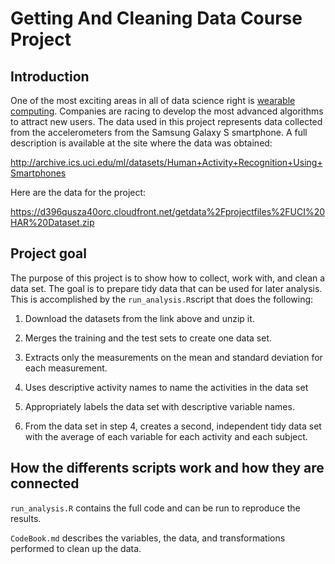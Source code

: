 # Getting And Cleaning Data Course Project

## Introduction

One of the most exciting areas in all of data science right is [wearable computing](https://en.wikipedia.org/wiki/Wearable_computer). Companies are racing to develop the most advanced algorithms to attract new users. The data used in this project represents data collected from the accelerometers from the Samsung Galaxy S smartphone. A full description is available at the site where the data was obtained:

http://archive.ics.uci.edu/ml/datasets/Human+Activity+Recognition+Using+Smartphones 

Here are the data for the project:

 https://d396qusza40orc.cloudfront.net/getdata%2Fprojectfiles%2FUCI%20HAR%20Dataset.zip  

## Project goal

The purpose of this project is to show how to collect, work with, and clean a data set. The goal is to prepare tidy data that can be used for later analysis. This is accomplished by the `run_analysis.R`script that does the following: 

1. Download the datasets from the link above and unzip it.

2. Merges the training and the test sets to create one data set.

3. Extracts only the measurements on the mean and standard deviation for each measurement. 

4. Uses descriptive activity names to name the activities in the data set

5. Appropriately labels the data set with descriptive variable names. 

6. From the data set in step 4, creates a second, independent tidy data set with the average of each variable for each activity and each subject.

## How the differents scripts work and how they are connected

`run_analysis.R` contains the full code and can be run to reproduce the results.

`CodeBook.md` describes the variables, the data, and transformations performed to clean up the data.
